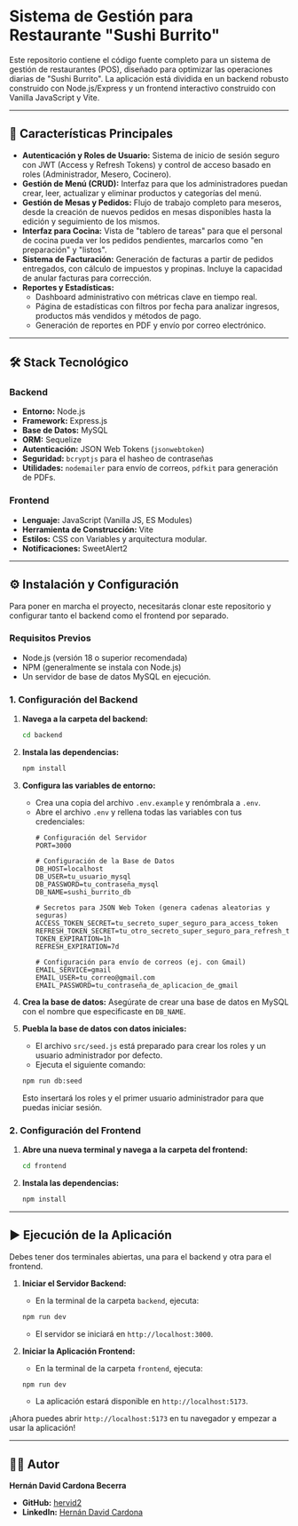 # Sistema de Gestión para Restaurante "Sushi Burrito"

Este repositorio contiene el código fuente completo para un sistema de gestión de restaurantes (POS), diseñado para optimizar las operaciones diarias de "Sushi Burrito". La aplicación está dividida en un backend robusto construido con Node.js/Express y un frontend interactivo construido con Vanilla JavaScript y Vite.

---

## 🚀 Características Principales

-   **Autenticación y Roles de Usuario:** Sistema de inicio de sesión seguro con JWT (Access y Refresh Tokens) y control de acceso basado en roles (Administrador, Mesero, Cocinero).
-   **Gestión de Menú (CRUD):** Interfaz para que los administradores puedan crear, leer, actualizar y eliminar productos y categorías del menú.
-   **Gestión de Mesas y Pedidos:** Flujo de trabajo completo para meseros, desde la creación de nuevos pedidos en mesas disponibles hasta la edición y seguimiento de los mismos.
-   **Interfaz para Cocina:** Vista de "tablero de tareas" para que el personal de cocina pueda ver los pedidos pendientes, marcarlos como "en preparación" y "listos".
-   **Sistema de Facturación:** Generación de facturas a partir de pedidos entregados, con cálculo de impuestos y propinas. Incluye la capacidad de anular facturas para corrección.
-   **Reportes y Estadísticas:**
    -   Dashboard administrativo con métricas clave en tiempo real.
    -   Página de estadísticas con filtros por fecha para analizar ingresos, productos más vendidos y métodos de pago.
    -   Generación de reportes en PDF y envío por correo electrónico.

---

## 🛠️ Stack Tecnológico

### Backend
-   **Entorno:** Node.js
-   **Framework:** Express.js
-   **Base de Datos:** MySQL
-   **ORM:** Sequelize
-   **Autenticación:** JSON Web Tokens (`jsonwebtoken`)
-   **Seguridad:** `bcryptjs` para el hasheo de contraseñas
-   **Utilidades:** `nodemailer` para envío de correos, `pdfkit` para generación de PDFs.

### Frontend
-   **Lenguaje:** JavaScript (Vanilla JS, ES Modules)
-   **Herramienta de Construcción:** Vite
-   **Estilos:** CSS con Variables y arquitectura modular.
-   **Notificaciones:** SweetAlert2

---

## ⚙️ Instalación y Configuración

Para poner en marcha el proyecto, necesitarás clonar este repositorio y configurar tanto el backend como el frontend por separado.

### Requisitos Previos
-   Node.js (versión 18 o superior recomendada)
-   NPM (generalmente se instala con Node.js)
-   Un servidor de base de datos MySQL en ejecución.

### 1. Configuración del Backend

1.  **Navega a la carpeta del backend:**
    ```bash
    cd backend
    ```

2.  **Instala las dependencias:**
    ```bash
    npm install
    ```

3.  **Configura las variables de entorno:**
    -   Crea una copia del archivo `.env.example` y renómbrala a `.env`.
    -   Abre el archivo `.env` y rellena todas las variables con tus credenciales:
        ```env
        # Configuración del Servidor
        PORT=3000

        # Configuración de la Base de Datos
        DB_HOST=localhost
        DB_USER=tu_usuario_mysql
        DB_PASSWORD=tu_contraseña_mysql
        DB_NAME=sushi_burrito_db

        # Secretos para JSON Web Token (genera cadenas aleatorias y seguras)
        ACCESS_TOKEN_SECRET=tu_secreto_super_seguro_para_access_token
        REFRESH_TOKEN_SECRET=tu_otro_secreto_super_seguro_para_refresh_token
        TOKEN_EXPIRATION=1h
        REFRESH_EXPIRATION=7d

        # Configuración para envío de correos (ej. con Gmail)
        EMAIL_SERVICE=gmail
        EMAIL_USER=tu_correo@gmail.com
        EMAIL_PASSWORD=tu_contraseña_de_aplicacion_de_gmail
        ```

4.  **Crea la base de datos:** Asegúrate de crear una base de datos en MySQL con el nombre que especificaste en `DB_NAME`.

5.  **Puebla la base de datos con datos iniciales:**
    -   El archivo `src/seed.js` está preparado para crear los roles y un usuario administrador por defecto.
    -   Ejecuta el siguiente comando:
    ```bash
    npm run db:seed
    ```
    Esto insertará los roles y el primer usuario administrador para que puedas iniciar sesión.

### 2. Configuración del Frontend

1.  **Abre una nueva terminal y navega a la carpeta del frontend:**
    ```bash
    cd frontend
    ```

2.  **Instala las dependencias:**
    ```bash
    npm install
    ```

---

## ▶️ Ejecución de la Aplicación

Debes tener dos terminales abiertas, una para el backend y otra para el frontend.

1.  **Iniciar el Servidor Backend:**
    -   En la terminal de la carpeta `backend`, ejecuta:
    ```bash
    npm run dev
    ```
    -   El servidor se iniciará en `http://localhost:3000`.

2.  **Iniciar la Aplicación Frontend:**
    -   En la terminal de la carpeta `frontend`, ejecuta:
    ```bash
    npm run dev
    ```
    -   La aplicación estará disponible en `http://localhost:5173`.

¡Ahora puedes abrir `http://localhost:5173` en tu navegador y empezar a usar la aplicación!

---

## 👨‍💻 Autor

**Hernán David Cardona Becerra**

-   **GitHub:** [hervid2](https://github.com/hervid2)
-   **LinkedIn:** [Hernán David Cardona](https://www.linkedin.com/in/hern%C3%A1n-david-cardona-becerra-%F0%9F%91%A8%F0%9F%8F%BB%E2%80%8D%F0%9F%92%BB-28598434a/)
